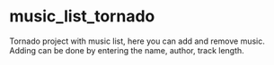 # music_list_tornado

Tornado project with music list, here you can add and remove music. Adding can be done by entering the name, author, track length.
